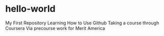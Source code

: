 # hello-world
My First Repository
Learning How to Use Github
Taking a course through Coursera
Via precourse work for Merit America
